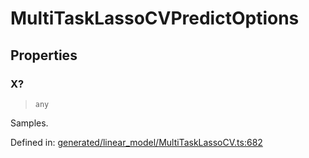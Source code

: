 # MultiTaskLassoCVPredictOptions

## Properties

### X?

> `any`

Samples.

Defined in:  [generated/linear\_model/MultiTaskLassoCV.ts:682](https://github.com/transitive-bullshit/scikit-learn-ts/blob/122b3c0/packages/sklearn/src/generated/linear_model/MultiTaskLassoCV.ts#L682)
